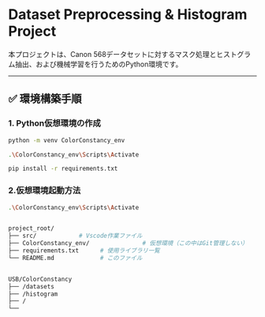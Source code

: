 # Dataset Preprocessing & Histogram Project

本プロジェクトは、Canon 568データセットに対するマスク処理とヒストグラム抽出、および機械学習を行うためのPython環境です。

---

## ✅ 環境構築手順

### 1. Python仮想環境の作成

```bash
python -m venv ColorConstancy_env   

.\ColorConstancy_env\Scripts\Activate   

pip install -r requirements.txt

```

### 2.仮想環境起動方法

```bash
.\ColorConstancy_env\Scripts\Activate   

```

```bash

project_root/
├── src/            # Vscode作業ファイル
├── ColorConstancy_env/               # 仮想環境（この中はGit管理しない）
├── requirements.txt      # 使用ライブラリ一覧
└── README.md             # このファイル
````

```bash

USB/ColorConstancy
├── /datasets 
├── /histogram       
├── /
└── 
````